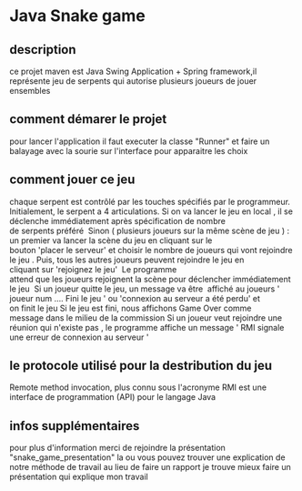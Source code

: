 # Java Snake game
## description 
ce projet maven est Java Swing Application + Spring framework,il représente jeu de serpents qui autorise plusieurs joueurs de jouer ensembles

## comment démarer le projet 
pour lancer l'application il faut executer la classe "Runner" et faire un balayage avec la sourie sur l'interface pour apparaitre les choix

## comment jouer ce jeu 
chaque serpent est contrôlé par les touches spécifiés par le programmeur. 
Initialement, le serpent a 4 articulations.
Si on va lancer le jeu en local , il se déclenche immédiatement après spécification de nombre de serpents préféré 
Sinon ( plusieurs joueurs sur la même scène de jeu ) : un premier va lancer la scène du jeu en cliquant sur le bouton 'placer le serveur' et choisir le nombre de joueurs qui vont rejoindre le jeu . Puis, tous les autres joueurs peuvent rejoindre le jeu en cliquant sur 'rejoignez le jeu' 
Le programme attend que les joueurs rejoignent la scène pour déclencher immédiatement le jeu 
Si un joueur quitte le jeu, un message va être  affiché au joueurs ' joueur num …. Fini le jeu ' ou 'connexion au serveur a été perdu' et on finit le jeu
Si le jeu est fini, nous affichons Game Over comme message dans le milieu de la commission
Si un joueur veut rejoindre une réunion qui n'existe pas , le programme affiche un message ' RMI signale une erreur de connexion au serveur '

## le protocole utilisé pour la destribution du jeu
Remote method invocation, plus connu sous l'acronyme RMI est une interface de programmation (API) pour le langage Java

## infos supplémentaires
pour plus d'information merci de rejoindre la présentation "snake_game_presentation" la ou vous pouvez trouver une explication de notre méthode de travail
au lieu de faire un rapport je trouve mieux faire un présentation qui explique mon travail 
